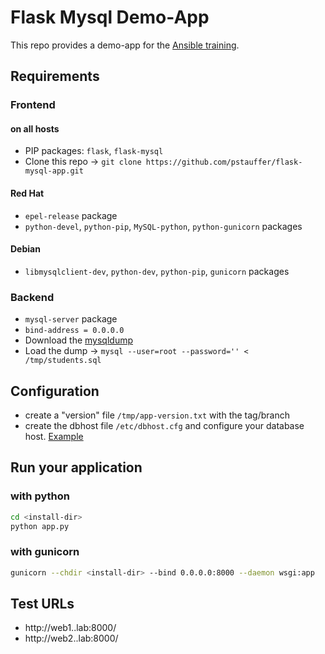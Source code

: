 # Flask Mysql Demo-App

This repo provides a demo-app for the [Ansible training](https://blog.confirm.ch/ansible-training/).


## Requirements

### Frontend

#### on all hosts
* PIP packages: `flask`, `flask-mysql`
* Clone this repo -> `git clone https://github.com/pstauffer/flask-mysql-app.git`

#### Red Hat
* `epel-release` package
* `python-devel`, `python-pip`, `MySQL-python`, `python-gunicorn` packages

#### Debian
* `libmysqlclient-dev`, `python-dev`, `python-pip`, `gunicorn` packages

### Backend
* `mysql-server` package
* `bind-address = 0.0.0.0`
* Download the [mysqldump](https://raw.githubusercontent.com/pstauffer/flask-mysql-app/master/students.sql)
* Load the dump -> `mysql --user=root --password='' < /tmp/students.sql`


## Configuration
* create a "version" file `/tmp/app-version.txt` with the tag/branch
* create the dbhost file `/etc/dbhost.cfg` and configure your database host. [Example](dbhost.cfg)


## Run your application

### with python

```bash
cd <install-dir>
python app.py
```

### with gunicorn

```bash
gunicorn --chdir <install-dir> --bind 0.0.0.0:8000 --daemon wsgi:app
```


## Test URLs
* http://web1.<name>.lab:8000/
* http://web2.<name>.lab:8000/
